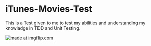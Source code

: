 # iTunes-Movies-Test

This is a Test given to me to test my abilities and understanding my knowladge in TDD and Unit Testing.

<a href="https://imgflip.com/i/36puu5"><img src="https://i.imgflip.com/36puu5.jpg" title="made at imgflip.com"/></a>
